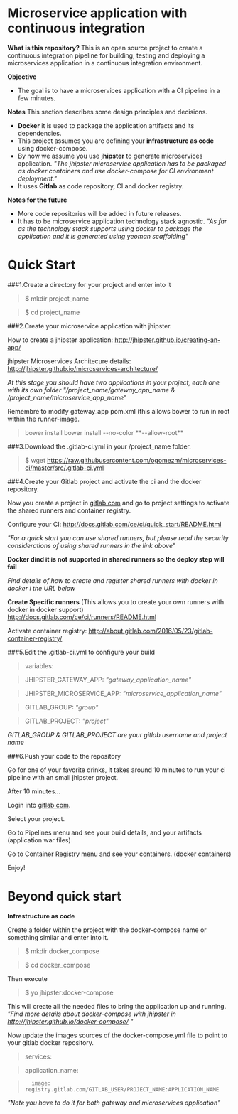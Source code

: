 # Microservice application with continuous integration

**What is this repository?**
This is an open source project to create a continuous integration pipeline for building, testing and deploying a microservices application in a continuous integration environment.

**Objective**
 - The goal is to have a microservices application with a CI pipeline in a few minutes.
 
**Notes**
This section describes some design principles and decisions.
 - **Docker** it is used to package the application artifacts and its dependencies.
 - This project assumes you are defining your **infrastructure as code** using docker-compose. 
 - By now we assume you use **jhipster** to generate microservices application.
    _"The jhipster microservice application has to be packaged as docker containers and use docker-compose for CI environment deployment."_
 - It uses **Gitlab** as code repository, CI and docker registry.

**Notes for the future**
 - More code repositories will be added in future releases.
 - It has to be microservice application technology stack agnostic. 
    _"As far as the technology stack supports using docker to package the application and it is generated using yeoman scaffolding"_

# Quick Start

###1.Create a directory for your project and enter into it

> $ mkdir project_name

> $ cd project_name

###2.Create your microservice application with jhipster.

How to create a jhipster application:
http://jhipster.github.io/creating-an-app/

jhipster Microservices Architecure details:
http://jhipster.github.io/microservices-architecture/

_At this stage you should have two applications in your project, each one with its own folder "/project_name/gateway_app_name & /project_name/microservice_app_name"_

Remembre to modify gateway_app pom.xml (this allows bower to run in root within the runner-image.

> <execution>
> <id>bower install</id>
> <goals>
> <goal>bower</goal>
> </goals>
> <configuration>
> <arguments>install --no-color **--allow-root**</arguments>
> </configuration>
> </execution>

###3.Download the .gitlab-ci.yml in your /project_name folder.

> $ wget https://raw.githubusercontent.com/ogomezm/microservices-ci/master/src/.gitlab-ci.yml

###4.Create your Gitlab project and activate the ci and the docker repository.

Now you create a project in [gitlab.com](https://gitlab.com/) and go to project settings to activate the shared runners and container registry.

Configure your CI:
http://docs.gitlab.com/ce/ci/quick_start/README.html

_"For a quick start you can use shared runners, but please read the security considerations of using shared runners in the link above"_

**Docker dind it is not supported in shared runners so the deploy step will fail**

_Find details of how to create and register shared runners with docker in docker i the URL below_

**Create Specific runners** 
(This allows you to create your own runners with docker in docker support)
http://docs.gitlab.com/ce/ci/runners/README.html

Activate container registry:
http://about.gitlab.com/2016/05/23/gitlab-container-registry/

###5.Edit the .gitlab-ci.yml to configure your build

>variables:

>  JHIPSTER_GATEWAY_APP: _"gateway_application_name"_

>  JHIPSTER_MICROSERVICE_APP: _"microservice_application_name"_

>  GITLAB_GROUP: _"group"_

>  GITLAB_PROJECT: _"project"_
  
_GITLAB_GROUP & GITLAB_PROJECT are your gitlab username and project name_

###6.Push your code to the repository 

Go for one of your favorite drinks, it takes around 10 minutes to run your ci pipeline with an small jhipster project.

After 10 minutes...

Login into [gitlab.com](https://gitlab.com/).

Select your project.

Go to Pipelines menu and see your build details, and your artifacts (application war files)

Go to Container Registry menu and see your containers.  (docker containers)

Enjoy!

# Beyond quick start

**Infrestructure as code**

Create a folder within the project with the docker-compose name or something similar and enter into it.

> $ mkdir docker_compose

> $ cd docker_compose

Then execute 

> $ yo jhipster:docker-compose

This will create all the needed files to bring the application up and running.
_"Find more details about docker-compose with jhipster in http://jhipster.github.io/docker-compose/ "_

Now update the images sources of the docker-compose.yml file to point to your gitlab docker repository.

> services:

>   application_name:

>       image: registry.gitlab.com/GITLAB_USER/PROJECT_NAME:APPLICATION_NAME

_"Note you have to do it for both gateway and microservices application"_
